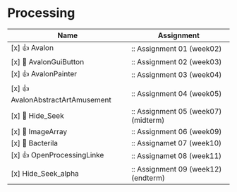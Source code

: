 # Processing

| Name | Assignment |  
| ----------------- | --------------------- |
| [x] :thumbsup: Avalon |                        :: Assignment 01 (week02) |
| [x] :mushroom: AvalonGuiButton |               :: Assignment 02 (week03) |
| [x] :thumbsup: AvalonPainter |                 :: Assignment 03 (week04) |
| [x] :thumbsup: AvalonAbstractArtAmusement |    :: Assignment 04 (week05) |
| [x] :princess: Hide_Seek |                     :: Assignment 05 (week07)(midterm) |
| [x] :mushroom: ImageArray |                    :: Assignment 06 (week09) |
| [x] :mushroom: Bacterila |                     :: Assignamet 07 (week10) |
| [x] :thumbsup: OpenProcessingLinke |           :: Assignamet 08 (week11) |
| [x] Hide_Seek_alpha |              :: Assignment 09 (week12)(endterm) |
